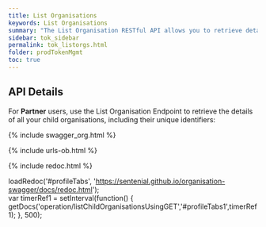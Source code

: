 ```yaml
---
title: List Organisations
keywords: List Organisations
summary: "The List Organisation RESTful API allows you to retrieve details of the organisations under your partner entity, including the encoded Organisation identifier, which is used to retrieve tokens."
sidebar: tok_sidebar
permalink: tok_listorgs.html
folder: prodTokenMgmt
toc: true
---
```


## API Details

For **Partner** users, use the List Organisation Endpoint to retrieve the details of all your child organisations, including their unique identifiers:



{% include swagger_org.html %}

{% include urls-ob.html %}


<ul id="profileTabs1" class="nav nav-tabs">
</ul>

{% include redoc.html %}

loadRedoc('#profileTabs', 'https://sentenial.github.io/organisation-swagger/docs/redoc.html');   
var timerRef1 = setInterval(function() { getDocs('operation/listChildOrganisationsUsingGET','#profileTabs1',timerRef1); }, 500);
</script>
</div>
</div>
